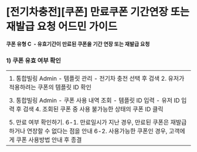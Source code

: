 # [전기차충전][쿠폰] 만료쿠폰 기간연장 또는 재발급 요청 어드민 가이드

**쿠폰 유형 C  - 유효기간이 만료된 쿠폰을 기간 연장 또는 재발급 요청**

### ********1) 쿠폰 유효 여부 확인********

|  |
| --- |
|  |
| 1. 통합빌링 Admin - 템플릿 관리 - 전기차 충전 선택 후 검색 2. 유저가 적용하려는 쿠폰의 템플릿 ID 확인 |
|  |
| 3. 통합빌링 Admin - 쿠폰 사용 내역 조회 - 템플릿 ID 입력 - 유저 ID 입력 후 검색  4. 조회된 쿠폰 중 사용 불가능한 상태의 쿠폰 ID 클릭 |
|  |
| 5. 만료 여부 확인하기. 6-1. 만료일시가 지난 경우, 만료된 쿠폰은 재발급하거나 연장할 수 없다는 점을 안내 6-2. 사용가능한 쿠폰인 경우, 고객에게 쿠폰 사용방법 안내 후 종결 |

### 